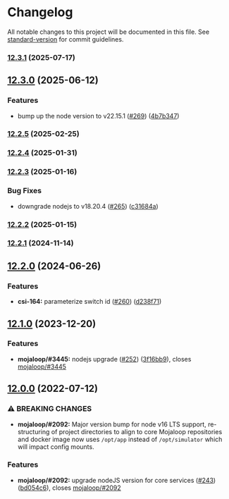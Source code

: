 # Changelog

All notable changes to this project will be documented in this file. See [standard-version](https://github.com/conventional-changelog/standard-version) for commit guidelines.

### [12.3.1](https://github.com/mojaloop/simulator/compare/v12.3.0...v12.3.1) (2025-07-17)

## [12.3.0](https://github.com/mojaloop/simulator/compare/v12.2.5...v12.3.0) (2025-06-12)


### Features

* bump up the node version to v22.15.1 ([#269](https://github.com/mojaloop/simulator/issues/269)) ([4b7b347](https://github.com/mojaloop/simulator/commit/4b7b3479d1edf5081880d1a10b11b1cbb724af49))

### [12.2.5](https://github.com/mojaloop/simulator/compare/v12.2.4...v12.2.5) (2025-02-25)

### [12.2.4](https://github.com/mojaloop/simulator/compare/v12.2.3...v12.2.4) (2025-01-31)

### [12.2.3](https://github.com/mojaloop/simulator/compare/v12.2.2...v12.2.3) (2025-01-16)


### Bug Fixes

* downgrade nodejs to v18.20.4 ([#265](https://github.com/mojaloop/simulator/issues/265)) ([c31684a](https://github.com/mojaloop/simulator/commit/c31684a6f16f245ac37b2bf82683ed2e825039ed))

### [12.2.2](https://github.com/mojaloop/simulator/compare/v12.2.1...v12.2.2) (2025-01-15)

### [12.2.1](https://github.com/mojaloop/simulator/compare/v12.2.0...v12.2.1) (2024-11-14)

## [12.2.0](https://github.com/mojaloop/simulator/compare/v12.1.0...v12.2.0) (2024-06-26)


### Features

* **csi-164:** parameterize switch id ([#260](https://github.com/mojaloop/simulator/issues/260)) ([d238f71](https://github.com/mojaloop/simulator/commit/d238f710500021ffe1e9e52eaff67fa62bb7c617))

## [12.1.0](https://github.com/mojaloop/simulator/compare/v12.0.0...v12.1.0) (2023-12-20)


### Features

* **mojaloop/#3445:** nodejs upgrade ([#252](https://github.com/mojaloop/simulator/issues/252)) ([3f16bb9](https://github.com/mojaloop/simulator/commit/3f16bb9d14ca0c6a05ea437316ffb7c6b27be563)), closes [mojaloop/#3445](https://github.com/mojaloop/project/issues/3445)

## [12.0.0](https://github.com/mojaloop/simulator/compare/v11.1.3...v12.0.0) (2022-07-12)


### ⚠ BREAKING CHANGES

* **mojaloop/#2092:** Major version bump for node v16 LTS support, re-structuring of project directories to align to core Mojaloop repositories and docker image now uses `/opt/app` instead of `/opt/simulator` which will impact config mounts.

### Features

* **mojaloop/#2092:** upgrade nodeJS version for core services ([#243](https://github.com/mojaloop/simulator/issues/243)) ([bd054c6](https://github.com/mojaloop/simulator/commit/bd054c6c0f201cccede7e450b793fe6c83e50faf)), closes [mojaloop/#2092](https://github.com/mojaloop/project/issues/2092)
